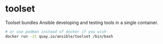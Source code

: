 # toolset

Toolset bundles Ansible developing and testing tools in a single container.

```bash
# or use podman instead of docker if you wish
docker run -it quay.io/ansible/toolset /bin/bash
```
